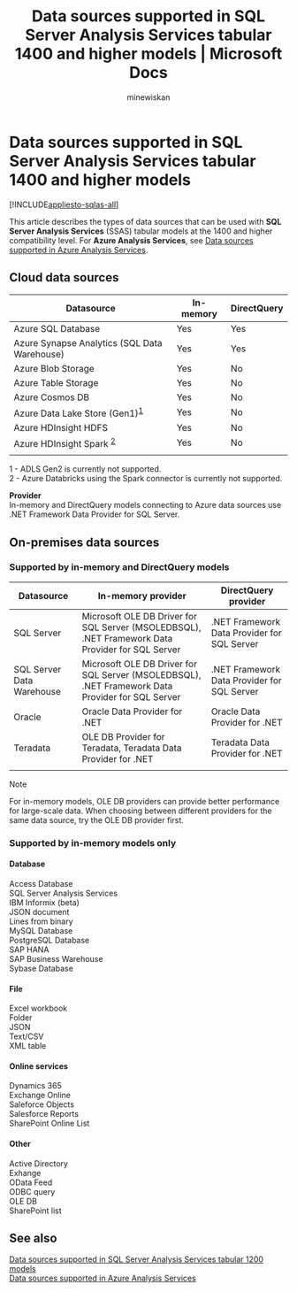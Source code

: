 ﻿---
title: "Data sources supported in SQL Server Analysis Services tabular 1400 and higher models | Microsoft Docs"
description: Learn about the types of data sources that can be used with SQL Server Analysis Services (SSAS) tabular models at the 1400 and higher compatibility level.
ms.date: 02/03/2021
ms.service: analysis-services
ms.custom: tabular-models
ms.topic: conceptual
ms.author: owend
ms.reviewer: owend
author: minewiskan
monikerRange: "asallproducts-allversions || >= sql-analysis-services-2016"
---
# Data sources supported in SQL Server Analysis Services tabular 1400 and higher models

[!INCLUDE[appliesto-sqlas-all](../includes/appliesto-sqlas-all.md)]

This article describes the types of data sources that can be used with **SQL Server Analysis Services** (SSAS) tabular models at the 1400 and higher compatibility level. For **Azure Analysis Services**, see [Data sources supported in Azure Analysis Services](/azure/analysis-services/analysis-services-datasource).

## Cloud data sources

|Datasource  |In-memory  |DirectQuery  |
|---------|---------|---------|
|Azure SQL Database     |   Yes      |    Yes      |
|Azure Synapse Analytics (SQL Data Warehouse)     |   Yes      |   Yes       |
|Azure Blob Storage     |   Yes       |    No      |
|Azure Table Storage    |   Yes       |    No      |
|Azure Cosmos DB     |  Yes        |  No        |
|Azure Data Lake Store (Gen1)<sup>[1](#gen2)</sup>      |   Yes       |    No      |
|Azure HDInsight HDFS    |     Yes     |   No       |
|Azure HDInsight Spark <sup>[2](#databricks)</sup>     |   Yes       |   No       |
||||

<a name="gen2">1</a> - ADLS Gen2 is currently not supported.  
<a name="databricks">2</a> - Azure Databricks using the Spark connector is currently not supported.  

**Provider**  
In-memory and DirectQuery models connecting to Azure data sources use .NET Framework Data Provider for SQL Server.

## On-premises data sources

### Supported by in-memory and DirectQuery models

|Datasource | In-memory provider | DirectQuery provider |
|  --- | --- | --- |
| SQL Server |Microsoft OLE DB Driver for SQL Server (MSOLEDBSQL), .NET Framework Data Provider for SQL Server | .NET Framework Data Provider for SQL Server |
| SQL Server Data Warehouse |Microsoft OLE DB Driver for SQL Server (MSOLEDBSQL), .NET Framework Data Provider for SQL Server | .NET Framework Data Provider for SQL Server |
| Oracle | Oracle Data Provider for .NET |Oracle Data Provider for .NET |
| Teradata |OLE DB Provider for Teradata, Teradata Data Provider for .NET |Teradata Data Provider for .NET |
| | | |

> [!NOTE]
> For in-memory models, OLE DB providers can provide better performance for large-scale data. When choosing between different providers for the same data source, try the OLE DB provider first.  

### Supported by in-memory models only

#### Database

Access Database  
SQL Server Analysis Services  
IBM Informix (beta)  
JSON document  
Lines from binary  
MySQL Database  
PostgreSQL Database  
SAP HANA  
SAP Business Warehouse  
Sybase Database  

#### File

Excel workbook  
Folder  
JSON  
Text/CSV  
XML table  

#### Online services

Dynamics 365  
Exchange Online  
Saleforce Objects  
Salesforce Reports  
SharePoint Online List  

#### Other

Active Directory  
Exhange  
OData Feed  
ODBC query  
OLE DB  
SharePoint list  

## See also

[Data sources supported in SQL Server Analysis Services tabular 1200  models](data-sources-supported-ssas-tabular.md)  
[Data sources supported in Azure Analysis Services](/azure/analysis-services/analysis-services-datasource)